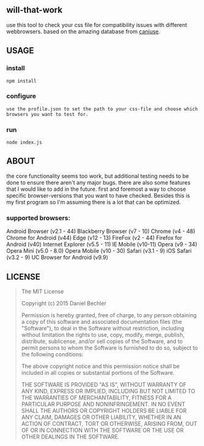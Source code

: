 will-that-work
-------
use this tool to check your css file for compatibility issues with different
webbrowsers. based on the amazing database from [caniuse](http://caniuse.com/).

USAGE
-------
### install

`npm install`

### configure

`use the profile.json to set the path to your css-file and choose which
browsers you want to test for.`

### run

`node index.js`

ABOUT
-------
the core functionality seems too work, but additional testing needs to be done
to ensure there aren't any major bugs. there are also some features that I would like
to add in the future. first and foremost a way to choose specific browser-versions that
you want to have checked. Besides this is my first program so I'm assuming there is a lot
that can be optimized.

### supported browsers:

Android Browser (v2.1 - 44)
Blackberry Browser (v7 - 10)
Chrome (v4 - 48)
Chrome for Android (v44)
Edge (v12 - 13)
FireFox (v2 - 44)
Firefox for Android (v40)
Internet Explorer (v5.5 - 11)
IE Mobile (v10-11)
Opera (v9 - 34)
Opera Mini (v5.0 - 8.0)
Opera Mobile (v10 - 30)
Safari (v3.1 - 9)
iOS Safari (v3.2 - 9)
UC Browser for Android (v9.9)


LICENSE
-------

> The MIT License
>
> Copyright (c) 2015 Daniel Bechler
>
> Permission is hereby granted, free of charge, to any person obtaining a copy
> of this software and associated documentation files (the "Software"), to deal
> in the Software without restriction, including without limitation the rights
> to use, copy, modify, merge, publish, distribute, sublicense, and/or sell
> copies of the Software, and to permit persons to whom the Software is
> furnished to do so, subject to the following conditions:
>
> The above copyright notice and this permission notice shall be included in
> all copies or substantial portions of the Software.
>
> THE SOFTWARE IS PROVIDED "AS IS", WITHOUT WARRANTY OF ANY KIND, EXPRESS OR
> IMPLIED, INCLUDING BUT NOT LIMITED TO THE WARRANTIES OF MERCHANTABILITY,
> FITNESS FOR A PARTICULAR PURPOSE AND NONINFRINGEMENT. IN NO EVENT SHALL THE
> AUTHORS OR COPYRIGHT HOLDERS BE LIABLE FOR ANY CLAIM, DAMAGES OR OTHER
> LIABILITY, WHETHER IN AN ACTION OF CONTRACT, TORT OR OTHERWISE, ARISING FROM,
> OUT OF OR IN CONNECTION WITH THE SOFTWARE OR THE USE OR OTHER DEALINGS IN
> THE SOFTWARE.
